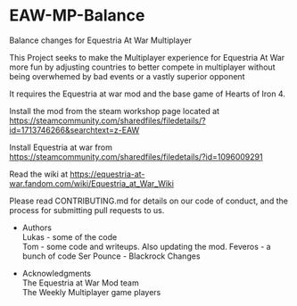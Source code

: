# EAW-MP-Balance

Balance changes for Equestria At War Multiplayer

This Project seeks to make the Multiplayer experience for Equestria At War more fun by adjusting countries to better compete in multiplayer without being overwhemed by bad events or a vastly superior opponent

It requires the Equestria at war mod and the base game of Hearts of Iron 4. 


Install the mod from the steam workshop page located at https://steamcommunity.com/sharedfiles/filedetails/?id=1713746266&searchtext=z-EAW

Install Equestria at war from https://steamcommunity.com/sharedfiles/filedetails/?id=1096009291

Read the wiki at https://equestria-at-war.fandom.com/wiki/Equestria_at_War_Wiki

Please read CONTRIBUTING.md for details on our code of conduct, and the process for submitting pull requests to us.

* Authors  
Lukas - some of the code  
Tom - some code and writeups. Also updating the mod.
Feveros - a bunch of code
Ser Pounce - Blackrock Changes

* Acknowledgments  
The Equestria at War Mod team  
The Weekly Multiplayer game players
